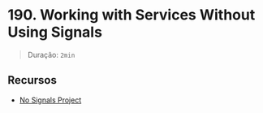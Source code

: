 # 190. Working with Services Without Using Signals

> Duração: `2min`

## Recursos
- [No Signals Project](https://github.com/mschwarzmueller/angular-complete-guide-course-resources/tree/main/code-snapshots/09-services-deep-dive/services-nosignals)
